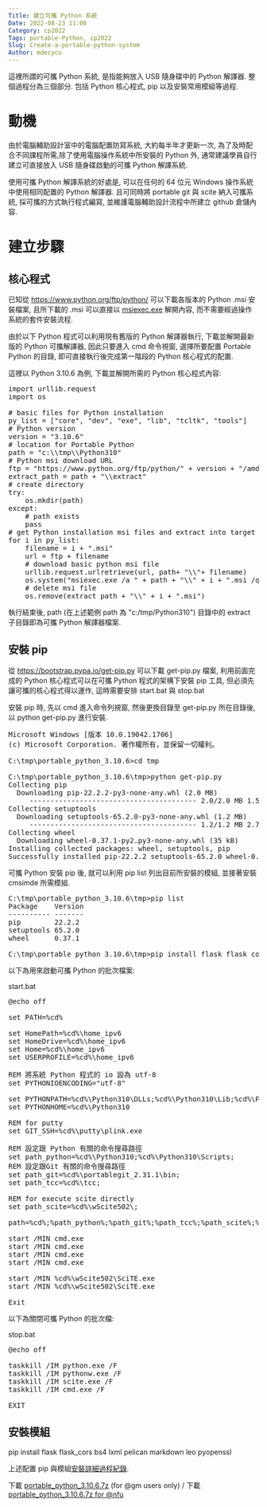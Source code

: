 ```yaml
---
Title: 建立可攜 Python 系統
Date: 2022-08-23 11:00
Category: cp2022
Tags: portable-Python, cp2022
Slug: Create-a-portable-python-system
Author: mdecycu
---
```


這裡所謂的可攜 Python 系統, 是指能夠放入 USB 隨身碟中的 Python 解譯器. 整個過程分為三個部分. 包括 Python 核心程式, pip 以及安裝常用模組等過程.

<!-- PELICAN_END_SUMMARY -->

動機
====

由於電腦輔助設計室中的電腦配置防寫系統, 大約每半年才更新一次, 為了及時配合不同課程所需,除了使用電腦操作系統中所安裝的 Python 外, 通常建議學員自行建立可直接放入 USB 隨身碟啟動的可攜 Python 解譯系統.

使用可攜 Python 解譯系統的好處是, 可以在任何的 64 位元 Windows 操作系統中使用相同配置的 Python 解譯器. 且可同時將 portable git 與 scite 納入可攜系統, 採可攜的方式執行程式編寫, 並維護電腦輔助設計流程中所建立 github 倉儲內容.

建立步驟
====

核心程式
----

已知從 <https://www.python.org/ftp/python/> 可以下載各版本的 Python .msi 安裝檔案, 且所下載的 .msi 可以直接以 [msiexec.exe] 解開內容, 而不需要經過操作系統的套件安裝流程.

[msiexec.exe]: https://docs.microsoft.com/zh-tw/windows-server/administration/windows-commands/msiexec

由於以下 Python 程式可以利用現有舊版的 Python 解譯器執行, 下載並解開最新版的 Python 可攜解譯器, 因此只要進入 cmd 命令視窗, 選擇所要配置 Portable Python 的目錄, 即可直接執行後完成第一階段的 Python 核心程式的配置.

這裡以 Python 3.10.6 為例, 下載並解開所需的 Python 核心程式內容:

<pre class="brush: python">
import urllib.request
import os

# basic files for Python installation
py_list = ["core", "dev", "exe", "lib", "tcltk", "tools"]
# Python version
version = "3.10.6"
# location for Portable Python
path = "c:\\tmp\\Python310"
# Python msi download URL
ftp = "https://www.python.org/ftp/python/" + version + "/amd64/"
extract_path = path + "\\extract"
# create directory
try:
    os.mkdir(path)
except:
    # path exists
    pass
# get Python installation msi files and extract into target dir
for i in py_list:
    filename = i + ".msi"
    url = ftp + filename
    # download basic python msi file
    urllib.request.urlretrieve(url, path+ "\\"+ filename)
    os.system("msiexec.exe /a " + path + "\\" + i + ".msi /qb targetdir=" + extract_path)
    # delete msi file
    os.remove(extract_path + "\\" + i + ".msi")
</pre>

執行結束後, path (在上述範例 path 為 "c:/tmp/Python310") 目錄中的 extract 子目錄即為可攜 Python 解譯器檔案. 

安裝 pip
----

從 <https://bootstrap.pypa.io/get-pip.py> 可以下載 get-pip.py 檔案, 利用前面完成的 Python 核心程式可以在可攜 Python 程式的架構下安裝 pip 工具, 但必須先讓可攜的核心程式得以運作, 這時需要安排 start.bat 與 stop.bat

安裝 pip 時, 先以 cmd 進入命令列視窗, 然後更換目錄至 get-pip.py 所在目錄後, 以 python get-pip.py 進行安裝.

<pre class="brush: jscript">
Microsoft Windows [版本 10.0.19042.1706]
(c) Microsoft Corporation. 著作權所有，並保留一切權利。

C:\tmp\portable_python_3.10.6>cd tmp

C:\tmp\portable_python_3.10.6\tmp>python get-pip.py
Collecting pip
  Downloading pip-22.2.2-py3-none-any.whl (2.0 MB)
     ---------------------------------------- 2.0/2.0 MB 1.5 MB/s eta 0:00:00
Collecting setuptools
  Downloading setuptools-65.2.0-py3-none-any.whl (1.2 MB)
     ---------------------------------------- 1.2/1.2 MB 2.7 MB/s eta 0:00:00
Collecting wheel
  Downloading wheel-0.37.1-py2.py3-none-any.whl (35 kB)
Installing collected packages: wheel, setuptools, pip
Successfully installed pip-22.2.2 setuptools-65.2.0 wheel-0.37.1
</pre>

可攜 Python 安裝 pip 後, 就可以利用 pip list 列出目前所安裝的模組, 並接著安裝 cmsimde 所需模組.

<pre class="brush: jscript">
C:\tmp\portable_python_3.10.6\tmp>pip list
Package    Version
---------- -------
pip        22.2.2
setuptools 65.2.0
wheel      0.37.1

C:\tmp\portable_python_3.10.6\tmp>pip install flask flask_cors bs4 lxml pelican markdown leo pyopenssl
</pre>

以下為用來啟動可攜 Python 的批次檔案:

start.bat

<pre class="brush: jscript">
@echo off

set PATH=%cd%

set HomePath=%cd%\home_ipv6
set HomeDrive=%cd%\home_ipv6
set Home=%cd%\home_ipv6
set USERPROFILE=%cd%\home_ipv6

REM 將系統 Python 程式的 io 設為 utf-8
set PYTHONIOENCODING="utf-8"

set PYTHONPATH=%cd%\Python310\DLLs;%cd%\Python310\Lib;%cd%\Python310\Lib\site-packages;
set PYTHONHOME=%cd%\Python310

REM for putty
set GIT_SSH=%cd%\putty\plink.exe

REM 設定跟 Python 有關的命令搜尋路徑
set path_python=%cd%\Python310;%cd%\Python310\Scripts;
REM 設定跟Git 有關的命令搜尋路徑
set path_git=%cd%\portablegit_2.31.1\bin;
set path_tcc=%cd%\tcc;

REM for execute scite directly
set path_scite=%cd%\wScite502\;

path=%cd%;%path_python%;%path_git%;%path_tcc%;%path_scite%;%path%;

start /MIN cmd.exe
start /MIN cmd.exe
start /MIN cmd.exe
start /MIN cmd.exe

start /MIN %cd%\wScite502\SciTE.exe
start /MIN %cd%\wScite502\SciTE.exe

Exit
</pre>

以下為關閉可攜 Python 的批次檔:

stop.bat

<pre class="brush: jscript">
@echo off

taskkill /IM python.exe /F
taskkill /IM pythonw.exe /F
taskkill /IM scite.exe /F
taskkill /IM cmd.exe /F

EXIT
</pre>

安裝模組
----

pip install flask flask_cors bs4 lxml pelican markdown leo pyopenssl

上述配置 pip 與模組[安裝詳細過程紀錄].

[安裝詳細過程紀錄]: ./../downloads/install_get-pip.py_and_cmsimde_modules.txt

下載 [portable_python_3.10.6.7z] (for @gm users only) / 下載 [portable_python_3.10.6.7z for @nfu]

[portable_python_3.10.6.7z]: https://gmnfuedutw-my.sharepoint.com/:u:/g/personal/yen_gm_nfu_edu_tw/ETQ0EKIxNeVJhfs8t2NvsCgBn0NmW_sx4OuM5_YR2CSFFQ?e=fywLSa
[portable_python_3.10.6.7z for @nfu]: https://nfuedu-my.sharepoint.com/:u:/g/personal/yen_nfu_edu_tw/EZnrBE0Jo8tAtaiFN70ZXycBTQkPhU0dPnEiy_4Uuj9ayg?e=eJu5Tg
